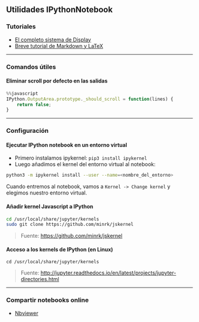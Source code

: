 ## Utilidades IPythonNotebook

### Tutoriales
- [El completo sistema de Display](http://nbviewer.jupyter.org/github/ipython/ipython/blob/2.x/examples/Notebook/Display%20System.ipynb#LaTeX)
- [Breve tutorial de Markdown y LaTeX](https://github.com/mondeja/fullstack/tree/master/backend/utils/ipython-notebook/markdown_latex.ipynb)


______________________________

### Comandos útiles

#### Eliminar scroll por defecto en las salidas
```js
%%javascript
IPython.OutputArea.prototype._should_scroll = function(lines) {
    return false;
}
```


__________________________________
### Configuración

#### Ejecutar IPython notebook en un entorno virtual

- Primero instalamos ipykernel: `pip3 install ipykernel`
- Luego añadimos el kernel del entorno virtual al notebook: 
```sh
python3 -m ipykernel install --user --name=<nombre_del_entorno>
```

Cuando entremos al notebook, vamos a `Kernel -> Change kernel` y elegimos nuestro entorno virtual.

#### Añadir kernel Javascript a IPython
```sh
cd /usr/local/share/jupyter/kernels
sudo git clone https://github.com/minrk/jskernel
```

>Fuente: https://github.com/minrk/jskernel


#### Acceso a los kernels de IPython (en Linux)

`cd /usr/local/share/jupyter/kernels`

>Fuente: http://jupyter.readthedocs.io/en/latest/projects/jupyter-directories.html

________________________________

### Compartir notebooks online
- [Nbviewer](http://nbviewer.jupyter.org/)




